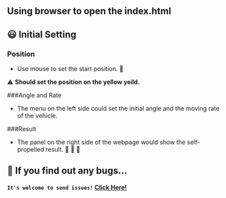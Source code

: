 
## Using browser to open the index.html 

## :smiley: Initial Setting
### Position

  - Use mouse to set the start position. :round_pushpin: 
  
  :warning: **Should set the position on the yellow yeild.**

###Angle and Rate

  - The menu on the left side could set the initial angle and the moving rate of the vehicle.
   
###Result

  - The panel on the right side of the webpage would show the self-propelled result. :blue_car:  :blue_car:  :blue_car: 
  



## :facepunch: If you find out any bugs...
 **`It's welcome to send issues!`**
    [**Click Here!**](https://github.com/Piicksarn/Self-propelled-Vehicle/issues)

